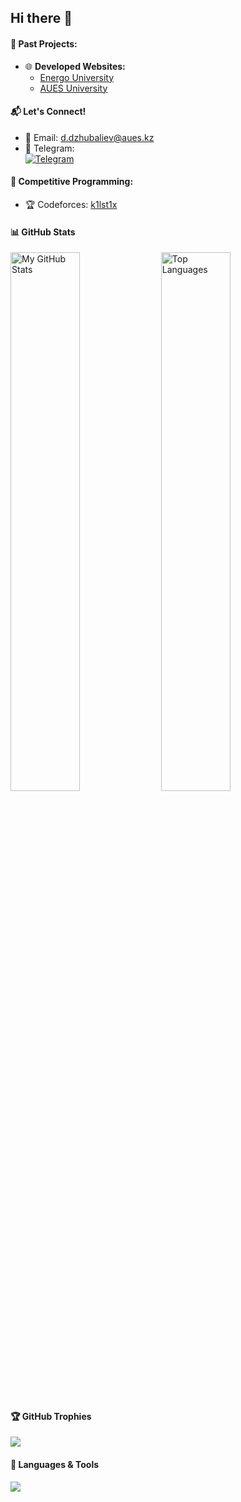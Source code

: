 ## Hi there 👋

#### 💼 Past Projects:
- 🌐 **Developed Websites:**  
  - [Energo University](https://energo.university)  
  - [AUES University](https://aues.edu.kz)  

#### 📬 Let's Connect!
- 📧 Email: d.dzhubaliev@aues.kz  
- 💬 Telegram:  
  <a href="https://t.me/inflorescenc" target="_blank">
    <img src="https://img.shields.io/badge/Telegram-26A5E4?style=for-the-badge&logo=telegram&logoColor=white" alt="Telegram">
  </a>  

#### 🎯 Competitive Programming:
- 🏆 Codeforces: [k1lst1x](https://codeforces.com/profile/k1lst1x)


#### 📊 GitHub Stats
<img alt="My GitHub Stats" width="47%" src="https://github-readme-stats.vercel.app/api?username=k1lst1x&show_icons=true&theme=dark"/>
<img alt="Top Languages" width="47%" src="https://github-readme-stats.vercel.app/api/top-langs/?username=k1lst1x&layout=compact&theme=dark"/>

#### 🏆 GitHub Trophies
<img src="https://github-profile-trophy.vercel.app/?username=k1lst1x&theme=darkhub&no-bg=true&no-frame=true" />

#### 🔧 Languages & Tools
<p align="left">
  <img src="https://skillicons.dev/icons?i=python,django,html,css,js,bootstrap,mysql,postgres,git,linux,nginx,sqlite,github" />
</p>
